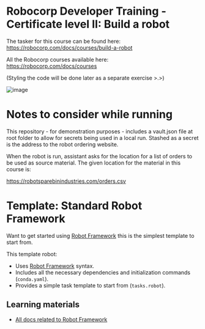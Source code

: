 # Robocorp Developer Training - Certificate level II: Build a robot

The tasker for this course can be found here: https://robocorp.com/docs/courses/build-a-robot

All the Robocorp courses available here: https://robocorp.com/docs/courses

(Styling the code will be done later as a separate exercise >.>)

![image](https://user-images.githubusercontent.com/52319409/146075717-f353bd45-3e10-4be8-8bf3-3a75dccce055.png)

# Notes to consider while running

This repository - for demonstration purposes - includes a vault.json file at root folder to allow for secrets being used in a local run. Stashed as a secret is the address to the robot ordering website.

When the robot is run, assistant asks for the location for a list of orders to be used as source material. The given location for the material in this course is:

https://robotsparebinindustries.com/orders.csv

# Template: Standard Robot Framework

Want to get started using [Robot Framework](https://robocorp.com/docs/languages-and-frameworks/robot-framework/basics) this is the simplest template to start from.

This template robot:

- Uses [Robot Framework](https://robocorp.com/docs/languages-and-frameworks/robot-framework/basics) syntax.
- Includes all the necessary dependencies and initialization commands (`conda.yaml`).
- Provides a simple task template to start from (`tasks.robot`).

## Learning materials

- [All docs related to Robot Framework](https://robocorp.com/docs/languages-and-frameworks/robot-framework)
